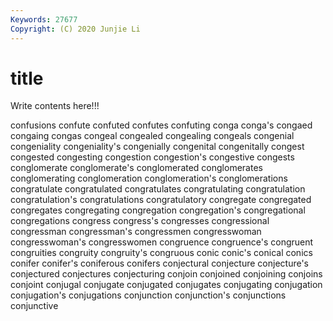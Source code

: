 ```yaml
---
Keywords: 27677
Copyright: (C) 2020 Junjie Li
---
```


# title

Write contents here!!!
 
confusions 
confute 
confuted
confutes 
confuting 
conga 
conga's 
congaed 
congaing 
congas 
congeal 
congealed 
congealing
congeals 
congenial 
congeniality 
congeniality's 
congenially 
congenital 
congenitally 
congest 
congested 
congesting
congestion 
congestion's 
congestive 
congests 
conglomerate 
conglomerate's 
conglomerated 
conglomerates 
conglomerating 
conglomeration
conglomeration's 
conglomerations 
congratulate 
congratulated 
congratulates 
congratulating 
congratulation 
congratulation's 
congratulations 
congratulatory
congregate 
congregated 
congregates 
congregating 
congregation 
congregation's 
congregational 
congregations 
congress 
congress's
congresses 
congressional 
congressman 
congressman's 
congressmen 
congresswoman 
congresswoman's 
congresswomen 
congruence 
congruence's
congruent 
congruities 
congruity 
congruity's 
congruous 
conic 
conic's 
conical 
conics 
conifer
conifer's 
coniferous 
conifers 
conjectural 
conjecture 
conjecture's 
conjectured 
conjectures 
conjecturing 
conjoin
conjoined 
conjoining 
conjoins 
conjoint 
conjugal 
conjugate 
conjugated 
conjugates 
conjugating 
conjugation
conjugation's 
conjugations 
conjunction 
conjunction's 
conjunctions 
conjunctive 
